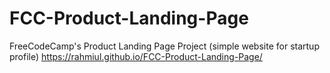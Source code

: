 # FCC-Product-Landing-Page
FreeCodeCamp's Product Landing Page Project (simple website for startup profile)
https://rahmiul.github.io/FCC-Product-Landing-Page/
